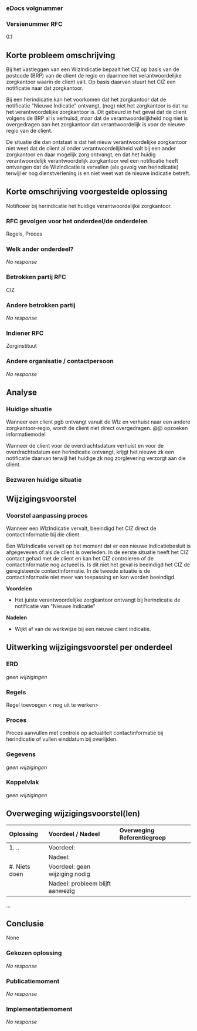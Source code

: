 ### eDocs volgnummer

<geen>

### Versienummer RFC

0.1

## Korte probleem omschrijving

Bij het vastleggen van een WlzIndicatie bepaalt het CIZ op basis van de postcode (BRP) van de client de regio en daarmee het verantwoordelijke zorgkantoor waarin de client valt. Op basis daarvan stuurt het CIZ een notificatie naar dat zorgkantoor. 

Bij een herindicatie kan het voorkomen dat het zorgkantoor dat de notificatie "Nieuwe Indicatie" ontvangt, (nog) niet het zorgkantoor is dat nu het verantwoordelijke zorgkantoor is. Dit gebeurd in het geval dat de client volgens de BRP al is verhuisd, maar dat de verantwoordelijkheid nog niet is overgedragen aan het zorgkantoor dat verantwoordelijk is voor de nieuwe regio van de client. 

De situatie die dan ontstaat is dat het nieuw verantwoordelijke zorgkantoor niet weet dat de client al onder verantwoordelijkheid valt bij een ander zorgkantoor en daar mogelijk zorg ontvangt, en dat het huidig verantwoordelijk verantwoordelijk zorgkantoor wel een notificatie heeft ontvangen dat de WlzIndicatie is vervallen (als gevolg van herindicatie) terwijl er nog dienstverlening is en niet weet wat de nieuwe indicatie betreft.  

## Korte omschrijving voorgestelde oplossing

Notificeer bij herindicatie het huidige verantwoordelijke zorgkantoor. 

### RFC gevolgen voor het onderdeel/de onderdelen

Regels, Proces

### Welk ander onderdeel?

_No response_

### Betrokken partij RFC

CIZ

### Andere betrokken partij

_No response_

### Indiener RFC

Zorginstituut

### Andere organisatie / contactpersoon

_No response_


## Analyse
### Huidige situatie
Wanneer een client pgb ontvangt vanuit de Wlz en verhuist naar een andere zorgkantoor-regio, wordt de client niet direct overgedragen. @@ opzoeken informatiemodel

Wanneer de client voor de overdrachtsdatum verhuist en voor de overdrachtsdatum een herindicatie ontvangt, krijgt het nieuwe zk een notificatie daarvan terwijl het huidige zk nog zorglevering verzorgt aan die client. 


### Bezwaren huidige situatie


## Wijzigingsvoorstel
### Voorstel aanpassing proces
Wanneer een WlzIndicatie vervalt, beeindigd het CIZ direct de contactinformatie bij die client. 

Een WlzIndicatie vervalt op het moment dat er een nieuwe Indicatiebesluit is afgegeveven of als de client is overleden. In de eerste situatie heeft het CIZ contact gehad met de client en kan het CIZ controleren of de contactinformatie nog actueel is. Is dit niet het geval is beeindigd het CIZ de geregisteerde contactinformatie. In de tweede situatie is de contactinformatie niet meer van toepassing en kan worden beeindigd.  

**Voordelen**
- Het juiste verantwoordelijke zorgkantoor ontvangt bij herindicatie de notificatie van "Nieuwe Indicatie"

**Nadelen**
- Wijkt af van de werkwijze bij een nieuwe client indicatie. 

## Uitwerking wijzigingsvoorstel per onderdeel
### ERD
*geen wijzigingen*

### Regels
Regel toevoegen < nog uit te werken>

### Proces
Proces aanvullen met controle op actualiteit contactinformatie bij herindicatie of vullen einddatum bij overlijden. 

### Gegevens
*geen wijzigingen*

### Koppelvlak
*geen wijzigingen*

## Overweging wijzigingsvoorstel(len)

| Oplossing     | Voordeel / Nadeel                | Overweging Referentiegroep |
| :------------ | :------------------------------- | :------------------------- |
| 1. ..         | Voordeel:                        |                            |
|               | Nadeel:                          |                            |
| #. Niets doen | Voordeel: geen wijziging nodig   |                            |
|               | Nadeel: probleem blijft aanwezig |                            |
...


## Conclusie

None

### Gekozen oplossing

_No response_

### Publicatiemoment

_No response_

### Implementatiemoment

_No response_

